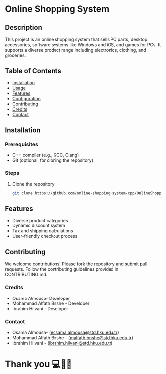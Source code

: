
# Online Shopping System

## Description
This project is an online shopping system that sells PC parts, desktop accessories, software systems like Windows and iOS, and games for PCs. It supports a diverse product range including electronics, clothing, and groceries.

## Table of Contents
- [Installation](#installation)
- [Usage](#usage)
- [Features](#features)
- [Configuration](#configuration)
- [Contributing](#contributing)
- [Credits](#credits)
- [Contact](#contact)

## Installation
### Prerequisites
- C++ compiler (e.g., GCC, Clang)
- Git (optional, for cloning the repository)

### Steps
1. Clone the repository:
   ```bash
   git clone https://github.com/online-shopping-system-cpp/OnlineShoppingSystem

## Features
- Diverse product categories
- Dynamic discount system
- Tax and shipping calculations
- User-friendly checkout process

## Contributing
We welcome contributions! Please fork the repository and submit pull requests. Follow the contributing guidelines provided in CONTRIBUTING.md.

### Credits
- Osama Almousa- Developer
- Mohammad Alfath Bnshe - Developer
- Ibrahim Hilvani - Developer

### Contact
- Osama Almousa- (eosama.almousa@std.hku.edu.tr)
- Mohammad Alfath Bnshe - (malfath.bnshe@std.hku.edu.tr)
- Ibrahim Hilvani - (ibrahim.hilvani@std.hku.edu.tr)

# Thank you 💻🤗🛒
